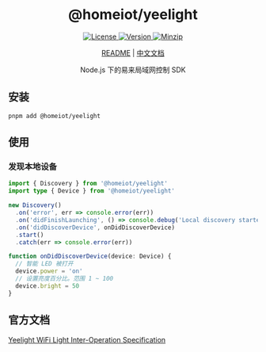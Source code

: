 <h1 align="center">@homeiot/yeelight</h1>

<p align="center">
  <a href="https://github.com/qq15725/homeiot/blob/master/LICENSE" class="mr-3">
    <img src="https://img.shields.io/npm/l/homeiot.svg" alt="License">
  </a>
  <a href="https://www.npmjs.com/package/@homeiot/yeelight">
    <img src="https://img.shields.io/npm/v/@homeiot/yeelight.svg" alt="Version">
  </a>
  <a href="https://cdn.jsdelivr.net/npm/@homeiot/yeelight/dist/index.js">
    <img src="https://img.shields.io/bundlephobia/minzip/@homeiot/yeelight" alt="Minzip">
  </a>
</p>

<p align="center"><a href="README.md">README</a> | <a href="README_zh.md">中文文档</a></p>

<p align="center">Node.js 下的易来局域网控制 SDK</p>

## 安装

```shell
pnpm add @homeiot/yeelight
```

## 使用

### 发现本地设备

```ts
import { Discovery } from '@homeiot/yeelight'
import type { Device } from '@homeiot/yeelight'

new Discovery()
  .on('error', err => console.error(err))
  .on('didFinishLaunching', () => console.debug('Local discovery started'))
  .on('didDiscoverDevice', onDidDiscoverDevice)
  .start()
  .catch(err => console.error(err))

function onDidDiscoverDevice(device: Device) {
  // 智能 LED 被打开
  device.power = 'on'
  // 设置亮度百分比。范围 1 ~ 100
  device.bright = 50
}
```

## 官方文档

[Yeelight WiFi Light Inter-Operation Specification](https://www.yeelight.com/download/Yeelight_Inter-Operation_Spec.pdf)
